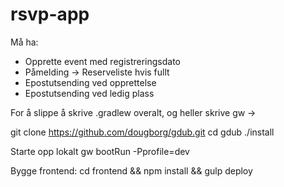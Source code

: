 rsvp-app
==================

Må ha:

- Opprette event med registreringsdato
- Påmelding -> Reserveliste hvis fullt
- Epostutsending ved opprettelse
- Epostutsending ved ledig plass

For å slippe å skrive .gradlew overalt, og heller skrive gw ->

git clone https://github.com/dougborg/gdub.git
cd gdub
./install

Starte opp lokalt
gw bootRun -Pprofile=dev

Bygge frontend:
cd frontend && npm install && gulp deploy
